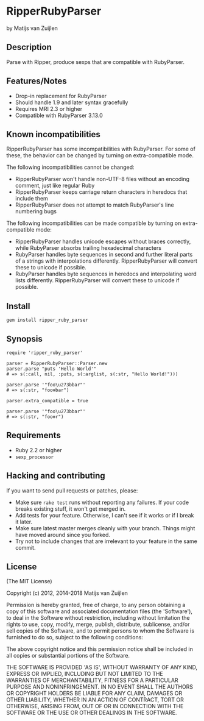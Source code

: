 # RipperRubyParser

by Matijs van Zuijlen

## Description

Parse with Ripper, produce sexps that are compatible with RubyParser.

## Features/Notes

* Drop-in replacement for RubyParser
* Should handle 1.9 and later syntax gracefully
* Requires MRI 2.3 or higher
* Compatible with RubyParser 3.13.0

## Known incompatibilities

RipperRubyParser has some incompatibilities with RubyParser. For some of these,
the behavior can be changed by turning on extra-compatible mode.

The following incompatibilities cannot be changed:

* RipperRubyParser won't handle non-UTF-8 files without an encoding comment,
  just like regular Ruby
* RipperRubyParser keeps carriage return characters in heredocs that include them
* RipperRubyParser does not attempt to match RubyParser's line numbering bugs

The following incompatibilities can be made compatible by turning on
extra-compatible mode:

* RipperRubyParser handles unicode escapes without braces correctly, while
  RubyParser absorbs trailing hexadecimal characters
* RubyParser handles byte sequences in second and further literal parts of a
  strings with interpolations differently. RipperRubyParser will convert these
  to unicode if possible.
* RubyParser handles byte sequences in heredocs and interpolating word lists
  differently. RipperRubyParser will convert these to unicode if possible.

## Install

    gem install ripper_ruby_parser

## Synopsis

    require 'ripper_ruby_parser'

    parser = RipperRubyParser::Parser.new
    parser.parse "puts 'Hello World'"
    # => s(:call, nil, :puts, s(:arglist, s(:str, "Hello World!")))

    parser.parse '"foo\u273bbar"'
    # => s(:str, "foo✻bar")

    parser.extra_compatible = true

    parser.parse '"foo\u273bbar"'
    # => s(:str, "foo✻r")

## Requirements

* Ruby 2.2 or higher
* `sexp_processor`

## Hacking and contributing

If you want to send pull requests or patches, please:

* Make sure `rake test` runs without reporting any failures. If your code
  breaks existing stuff, it won't get merged in.
* Add tests for your feature. Otherwise, I can't see if it works or if I
  break it later.
* Make sure latest master merges cleanly with your branch. Things might
  have moved around since you forked.
* Try not to include changes that are irrelevant to your feature in the
  same commit.

## License

(The MIT License)

Copyright (c) 2012, 2014-2018 Matijs van Zuijlen

Permission is hereby granted, free of charge, to any person obtaining
a copy of this software and associated documentation files (the
'Software'), to deal in the Software without restriction, including
without limitation the rights to use, copy, modify, merge, publish,
distribute, sublicense, and/or sell copies of the Software, and to
permit persons to whom the Software is furnished to do so, subject to
the following conditions:

The above copyright notice and this permission notice shall be
included in all copies or substantial portions of the Software.

THE SOFTWARE IS PROVIDED 'AS IS', WITHOUT WARRANTY OF ANY KIND,
EXPRESS OR IMPLIED, INCLUDING BUT NOT LIMITED TO THE WARRANTIES OF
MERCHANTABILITY, FITNESS FOR A PARTICULAR PURPOSE AND NONINFRINGEMENT.
IN NO EVENT SHALL THE AUTHORS OR COPYRIGHT HOLDERS BE LIABLE FOR ANY
CLAIM, DAMAGES OR OTHER LIABILITY, WHETHER IN AN ACTION OF CONTRACT,
TORT OR OTHERWISE, ARISING FROM, OUT OF OR IN CONNECTION WITH THE
SOFTWARE OR THE USE OR OTHER DEALINGS IN THE SOFTWARE.
